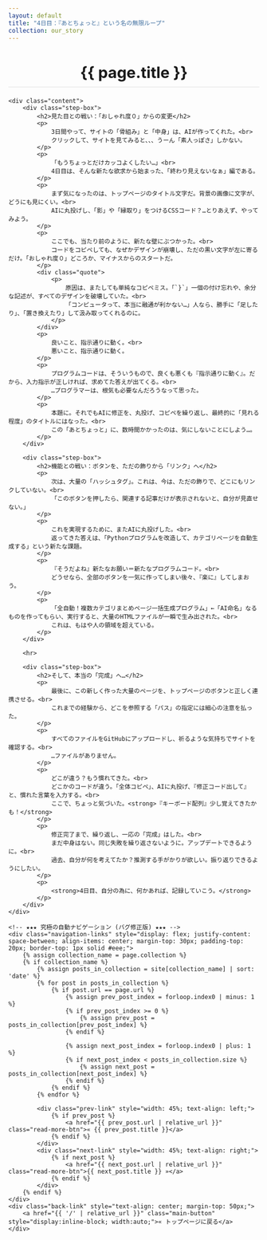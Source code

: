 ```yaml
---
layout: default
title: "4日目：『あとちょっと』という名の無限ループ"
collection: our_story
---
```


<div class="container blog-post" style="max-width: 850px;">
    <header style="text-align:center; margin-bottom: 20px;">
        <h1 style="font-size: 2.2em; border-bottom: 2px solid #eee; padding-bottom:10px; margin-bottom: 5px;">{{ page.title }}</h1>
    </header>

    <div class="content">
        <div class="step-box">
            <h2>見た目との戦い：「おしゃれ度０」からの変更</h2>
            <p>
                3日間やって、サイトの「骨組み」と「中身」は、AIが作ってくれた。<br>
                クリックして、サイトを見てみると、、、うーん「素人っぽさ」しかない。
            </p>
            <p>
                「もうちょっとだけカッコよくしたい…」<br>
                4日目は、そんな新たな欲求から始まった、「終わり見えないなぁ」編である。
            </p>
            <p>
                まず気になったのは、トップページのタイトル文字だ。背景の画像に文字が、どうにも見にくい。<br>
                AIに丸投げし、「影」や「縁取り」をつけるCSSコード？…とりあえず、やってみよう。
            </p>
            <p>
                ここでも、当たり前のように、新たな壁にぶつかった。<br>
                コードをコピペしても、なぜかデザインが崩壊し、ただの黒い文字が左に寄るだけ。「おしゃれ度０」どころか、マイナスからのスタートだ。
            </p>
            <div class="quote">
                <p>
                    原因は、またしても単純なコピペミス。「`}`」一個の付け忘れや、余分な記述が、すべてのデザインを破壊していた。<br>
                    「コンピュータって、本当に融通が利かない…」人なら、勝手に「足したり」、「置き換えたり」して汲み取ってくれるのに。
                </p>
            </div>
            <p>
                良いこと、指示通りに動く。<br>
                悪いこと、指示通りに動く。
            </p>
            <p>
                プログラムコードは、そういうもので、良くも悪くも『指示通りに動く』。だから、入力指示が正しければ、求めてた答えが出てくる。<br>
                …プログラマーは、根気も必要なんだろうなって思った。
            </p>
            <p>
                本題に。それでもAIに修正を、丸投げ、コピペを繰り返し、最終的に「見れる程度」のタイトルにはなった。<br>
                この「あとちょっと」に、数時間かかったのは、気にしないことにしよう…。
            </p>
        </div>

        <div class="step-box">
            <h2>機能との戦い：ボタンを、ただの飾りから「リンク」へ</h2>
            <p>
                次は、大量の「ハッシュタグ」。これは、今は、ただの飾りで、どこにもリンクしていない。<br>
                「このボタンを押したら、関連する記事だけが表示されないと、自分が見直せない。」
            </p>
            <p>
                これを実現するために、またAIに丸投げした。<br>
                返ってきた答えは、「Pythonプログラムを改造して、カテゴリページを自動生成する」という新たな課題。
            </p>
            <p>
                『そうだよね』新たなお願い＝新たなプログラムコード。<br>
                どうせなら、全部のボタンを一気に作ってしまい後々、『楽に』してしまおう。
            </p>
            <p>
                「全自動！複数カテゴリまとめページ一括生成プログラム」←「AI命名」なるものを作ってもらい、実行すると、大量のHTMLファイルが一瞬で生み出された。<br>
                これは、もはや人の領域を超えている。
            </p>
        </div>
        
        <hr>

        <div class="step-box">
            <h2>そして、本当の「完成」へ…</h2>
            <p>
                最後に、この新しく作った大量のページを、トップページのボタンと正しく連携させる。<br>
                これまでの経験から、どこを参照する「パス」の指定には細心の注意を払った。
            </p>
            <p>
                すべてのファイルをGitHubにアップロードし、祈るような気持ちでサイトを確認する。<br>
                …ファイルがありません。
            </p>
            <p>
                どこが違う？もう慣れてきた。<br>
                どこかのコードが違う。「全体コピペ」、AIに丸投げ、『修正コード出して』と、慣れた言葉を入力する。<br>
                ここで、ちょっと気づいた。<strong>『キーボード配列』少し覚えてきたかも！</strong>
            </p>
            <p>
                修正完了まで、繰り返し、一応の「完成」はした。<br>
                まだ中身はない。同じ失敗を繰り返さないように。アップデートできるように。<br>
                過去、自分が何を考えてたか？推測する手がかりが欲しい。振り返りできるようにしたい。
            </p>
            <p>
                <strong>4日目、自分の為に、何かあれば、記録していこう。</strong>
            </p>
        </div>
    </div>
    
    <!-- ★★★ 究極の自動ナビゲーション (バグ修正版) ★★★ -->
    <div class="navigation-links" style="display: flex; justify-content: space-between; align-items: center; margin-top: 30px; padding-top: 20px; border-top: 1px solid #eee;">
        {% assign collection_name = page.collection %}
        {% if collection_name %}
            {% assign posts_in_collection = site[collection_name] | sort: 'date' %}
            {% for post in posts_in_collection %}
                {% if post.url == page.url %}
                    {% assign prev_post_index = forloop.index0 | minus: 1 %}
                    {% if prev_post_index >= 0 %}
                        {% assign prev_post = posts_in_collection[prev_post_index] %}
                    {% endif %}

                    {% assign next_post_index = forloop.index0 | plus: 1 %}
                    {% if next_post_index < posts_in_collection.size %}
                        {% assign next_post = posts_in_collection[next_post_index] %}
                    {% endif %}
                {% endif %}
            {% endfor %}
            
            <div class="prev-link" style="width: 45%; text-align: left;">
                {% if prev_post %}
                    <a href="{{ prev_post.url | relative_url }}" class="read-more-btn">« {{ prev_post.title }}</a>
                {% endif %}
            </div>
            <div class="next-link" style="width: 45%; text-align: right;">
                {% if next_post %}
                    <a href="{{ next_post.url | relative_url }}" class="read-more-btn">{{ next_post.title }} »</a>
                {% endif %}
            </div>
        {% endif %}
    </div>
    <div class="back-link" style="text-align: center; margin-top: 50px;">
        <a href="{{ '/' | relative_url }}" class="main-button" style="display:inline-block; width:auto;">« トップページに戻る</a>
    </div>
</div>